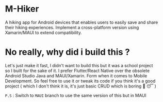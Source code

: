 # M-Hiker
A hiking app for Android devices that enables users to easily save and share their hiking experiences. Implement a cross-platform version using Xamarin/MAUI to extend compatibility.

# No really, why did i build this ?
Let's just make it fast, I didn't want to build this but it was a school project so I built for the sake of it. I prefer Flutter/React Native over the obsolete Android Studio Java and MAUI/Xamarin. Form when it comes to Mobile Development.
So feel free to use it or tweak its code if you think it's a good project ( which I don't think it is, it's just basic CRUD which is boring 🥱
😴 ) 


`P.S` : Switch to `MAUI` branch to use the same version of this but in MAUI 
